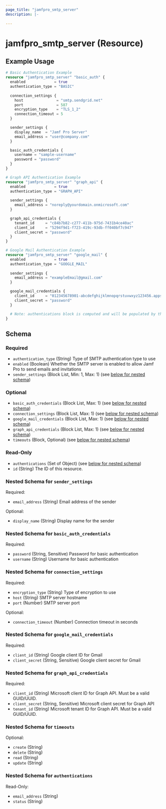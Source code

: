 ```yaml
---
page_title: "jamfpro_smtp_server"
description: |-
  
---
```


# jamfpro_smtp_server (Resource)


## Example Usage
```terraform
# Basic Authentication Example
resource "jamfpro_smtp_server" "basic_auth" {
  enabled             = true
  authentication_type = "BASIC"
  
  connection_settings {
    host               = "smtp.sendgrid.net"
    port               = 587
    encryption_type    = "TLS_1_2"
    connection_timeout = 5
  }

  sender_settings {
    display_name  = "Jamf Pro Server"
    email_address = "user@company.com"
  }

  basic_auth_credentials {
    username = "sample-username"
    password = "password"
  }
}

# Graph API Authentication Example
resource "jamfpro_smtp_server" "graph_api" {
  enabled             = true
  authentication_type = "GRAPH_API"
  
  sender_settings {
    email_address = "noreply@yourdomain.onmicrosoft.com"
  }

  graph_api_credentials {
    tenant_id     = "c84b7b82-c277-411b-975d-7431b4ce40ac"
    client_id     = "5294f9d1-f723-419c-93db-ff040bf7c947"
    client_secret = "password"
  }
}

# Google Mail Authentication Example
resource "jamfpro_smtp_server" "google_mail" {
  enabled             = true
  authentication_type = "GOOGLE_MAIL"
  
  sender_settings {
    email_address = "exampleEmail@gmail.com"
  }

  google_mail_credentials {
    client_id     = "012345678901-abcdefghijklmnopqrstuvwxyz123456.apps.googleusercontent.com"
    client_secret = "password"
  }

  # Note: authentications block is computed and will be populated by the API
}
```

<!-- schema generated by tfplugindocs -->
## Schema

### Required

- `authentication_type` (String) Type of SMTP authentication type to use
- `enabled` (Boolean) Whether the SMTP server is enabled to allow Jamf Pro to send emails and invitations
- `sender_settings` (Block List, Min: 1, Max: 1) (see [below for nested schema](#nestedblock--sender_settings))

### Optional

- `basic_auth_credentials` (Block List, Max: 1) (see [below for nested schema](#nestedblock--basic_auth_credentials))
- `connection_settings` (Block List, Max: 1) (see [below for nested schema](#nestedblock--connection_settings))
- `google_mail_credentials` (Block List, Max: 1) (see [below for nested schema](#nestedblock--google_mail_credentials))
- `graph_api_credentials` (Block List, Max: 1) (see [below for nested schema](#nestedblock--graph_api_credentials))
- `timeouts` (Block, Optional) (see [below for nested schema](#nestedblock--timeouts))

### Read-Only

- `authentications` (Set of Object) (see [below for nested schema](#nestedatt--authentications))
- `id` (String) The ID of this resource.

<a id="nestedblock--sender_settings"></a>
### Nested Schema for `sender_settings`

Required:

- `email_address` (String) Email address of the sender

Optional:

- `display_name` (String) Display name for the sender


<a id="nestedblock--basic_auth_credentials"></a>
### Nested Schema for `basic_auth_credentials`

Required:

- `password` (String, Sensitive) Password for basic authentication
- `username` (String) Username for basic authentication


<a id="nestedblock--connection_settings"></a>
### Nested Schema for `connection_settings`

Required:

- `encryption_type` (String) Type of encryption to use
- `host` (String) SMTP server hostname
- `port` (Number) SMTP server port

Optional:

- `connection_timeout` (Number) Connection timeout in seconds


<a id="nestedblock--google_mail_credentials"></a>
### Nested Schema for `google_mail_credentials`

Required:

- `client_id` (String) Google client ID for Gmail
- `client_secret` (String, Sensitive) Google client secret for Gmail


<a id="nestedblock--graph_api_credentials"></a>
### Nested Schema for `graph_api_credentials`

Required:

- `client_id` (String) Microsoft client ID for Graph API. Must be a valid GUID/UUID.
- `client_secret` (String, Sensitive) Microsoft client secret for Graph API
- `tenant_id` (String) Microsoft tenant ID for Graph API. Must be a valid GUID/UUID.


<a id="nestedblock--timeouts"></a>
### Nested Schema for `timeouts`

Optional:

- `create` (String)
- `delete` (String)
- `read` (String)
- `update` (String)


<a id="nestedatt--authentications"></a>
### Nested Schema for `authentications`

Read-Only:

- `email_address` (String)
- `status` (String)